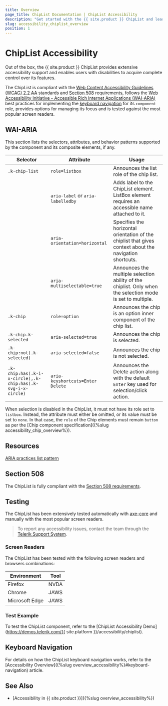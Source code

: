 ```yaml
---
title: Overview
page_title: ChipList Documentation | ChipList Accessibility
description: "Get started with the {{ site.product }} ChipList and learn about its accessibility support for WAI-ARIA, Section 508, and WCAG 2.2."
slug: accessibility_chiplist_overview
position: 1
---
```


# ChipList Accessibility

Out of the box, the {{ site.product }} ChipList provides extensive accessibility support and enables users with disabilities to acquire complete control over its features.

The ChipList is compliant with the [Web Content Accessibility Guidelines (WCAG) 2.2 AA](https://www.w3.org/TR/WCAG22/) standards and [Section 508](https://www.section508.gov/) requirements, follows the [Web Accessibility Initiative - Accessible Rich Internet Applications (WAI-ARIA)](https://www.w3.org/WAI/ARIA/apg/) best practices for implementing the [keyboard navigation](#keyboard-navigation) for its `component` role, provides options for managing its focus and is tested against the most popular screen readers.

## WAI-ARIA

This section lists the selectors, attributes, and behavior patterns supported by the component and its composite elements, if any.

| Selector | Attribute | Usage |
| -------- | --------- | ----- |
| `.k-chip-list` | `role=listbox` | Announces the list role of the chip list. |
|  | `aria-label` or `aria-labelledby` | Adds label to the ChipList element. ListBox element requires an accessible name attached to it. |
|  | `aria-orientation=horizontal` | Specifies the horizontal orientation of the chiplist that gives context about the navigation shortcuts. |
|  | `aria-multiselectable=true` | Announces the multiple selection ability of the chiplist. Only when the selection mode is set to multiple. |
| `.k-chip` | `role=option` | Announces the chip is an option inner component of the chip list. |
| `.k-chip.k-selected` | `aria-selected=true` | Announces the chip is selected. |
| `.k-chip:not(.k-selected)` | `aria-selected=false` | Announces the chip is not selected. |
| `.k-chip:has(.k-i-x-circle),.k-chip:has(.k-svg-i-x-circle)` | `aria-keyshortcuts=Enter Delete` | Announces the Delete action along with the default `Enter` key used for selection/click action. |

When selection is disabled in the ChipList, it must not have its role set to `listbox`. Instead, the attribute must either be omitted, or its value must be set to `none`. In that case, the `role` of the Chip elements must remain `button` as per the [Chip component specification]({%slug accessibility_chip_overview%}).

## Resources

[ARIA practices list pattern](https://www.w3.org/WAI/ARIA/apg/patterns/listbox/)

## Section 508

The ChipList is fully compliant with the [Section 508 requirements](https://www.section508.gov/).

## Testing

The ChipList has been extensively tested automatically with [axe-core](https://github.com/dequelabs/axe-core) and manually with the most popular screen readers.

> To report any accessibility issues, contact the team through the [Telerik Support System](https://www.telerik.com/account/support-center).

### Screen Readers

The ChipList has been tested with the following screen readers and browsers combinations:

| Environment | Tool |
| ----------- | ---- |
| Firefox | NVDA |
| Chrome | JAWS |
| Microsoft Edge | JAWS |

### Test Example

To test the ChipList component, refer to the [ChipList Accessibility Demo](https://demos.telerik.com/{{ site.platform }}/accessibility/chiplist).

## Keyboard Navigation

For details on how the ChipList keyboard navigation works, refer to the [Accessibility Overview]({%slug overview_accessibility%}#keyboard-navigation) article.

## See Also

* [Accessibility in {{ site.product }}]({%slug overview_accessibility%})